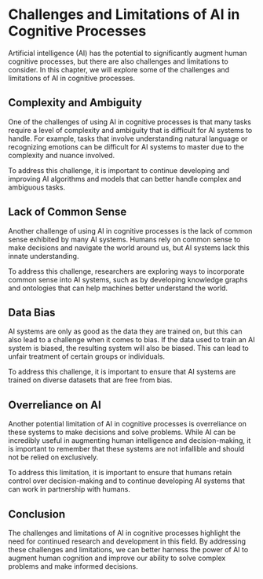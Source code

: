 Challenges and Limitations of AI in Cognitive Processes
=================================================================================================

Artificial intelligence (AI) has the potential to significantly augment human cognitive processes, but there are also challenges and limitations to consider. In this chapter, we will explore some of the challenges and limitations of AI in cognitive processes.

Complexity and Ambiguity
------------------------

One of the challenges of using AI in cognitive processes is that many tasks require a level of complexity and ambiguity that is difficult for AI systems to handle. For example, tasks that involve understanding natural language or recognizing emotions can be difficult for AI systems to master due to the complexity and nuance involved.

To address this challenge, it is important to continue developing and improving AI algorithms and models that can better handle complex and ambiguous tasks.

Lack of Common Sense
--------------------

Another challenge of using AI in cognitive processes is the lack of common sense exhibited by many AI systems. Humans rely on common sense to make decisions and navigate the world around us, but AI systems lack this innate understanding.

To address this challenge, researchers are exploring ways to incorporate common sense into AI systems, such as by developing knowledge graphs and ontologies that can help machines better understand the world.

Data Bias
---------

AI systems are only as good as the data they are trained on, but this can also lead to a challenge when it comes to bias. If the data used to train an AI system is biased, the resulting system will also be biased. This can lead to unfair treatment of certain groups or individuals.

To address this challenge, it is important to ensure that AI systems are trained on diverse datasets that are free from bias.

Overreliance on AI
------------------

Another potential limitation of AI in cognitive processes is overreliance on these systems to make decisions and solve problems. While AI can be incredibly useful in augmenting human intelligence and decision-making, it is important to remember that these systems are not infallible and should not be relied on exclusively.

To address this limitation, it is important to ensure that humans retain control over decision-making and to continue developing AI systems that can work in partnership with humans.

Conclusion
----------

The challenges and limitations of AI in cognitive processes highlight the need for continued research and development in this field. By addressing these challenges and limitations, we can better harness the power of AI to augment human cognition and improve our ability to solve complex problems and make informed decisions.
